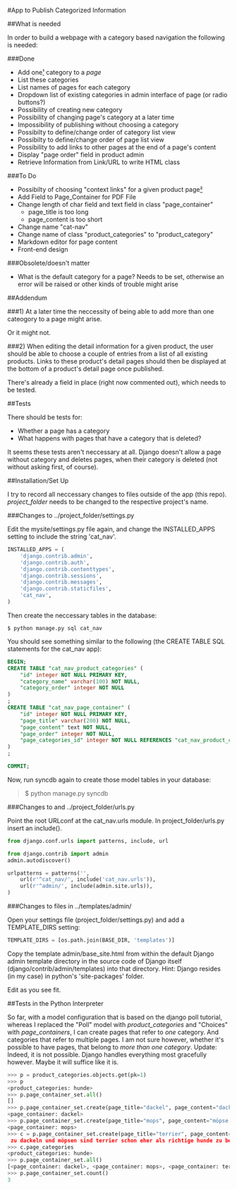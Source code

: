 #App to Publish Categorized Information

##What is needed

In order to build a webpage with a category based navigation the following is needed:

###Done

* Add one[&sup1;](#1) category to a _page_
* List these categories
* List names of pages for each category
* Dropdown list of existing categories in admin interface of page (or radio buttons?)
* Possibility of creating new category
* Possibility of changing page's category at a later time
* Impossibility of publishing without choosing a category
* Possibilty to define/change order of category list view
* Possibilty to define/change order of page list view
* Possibility to add links to other pages at the end of a page's content
* Display "page order" field in product admin
* Retrieve Information from Link/URL to write HTML class

###To Do

* Possibilty of choosing "context links" for a given product page[&sup2;](#2)
* Add Field to Page_Container for PDF File
* Change length of char field and text field in class "page_container"
  * page_title is too long
  * page_content is too short
* Change name "cat-nav"
* Change name of class "product_categories" to "product_category"
* Markdown editor for page content
* Front-end design

###Obsolete/doesn't matter

* What is the default category for a page? Needs to be set, otherwise an error will be raised or other kinds of trouble might arise

##Addendum

###<a name="1"></a>1)
At a later time the neccessity of being able to add more than one cateogory to a page might arise.

Or it might not.

###<a name="2"></a>2)
When editing the detail information for a given product, the user should be able to choose a couple of entries from a list of all existing products. Links to these product's detail pages should then be displayed at the bottom of a product's detail page once published.

There's already a field in place (right now commented out), which needs to be tested.

##Tests

There should be tests for:

* Whether a page has a category
* What happens with pages that have a category that is deleted?

It seems these tests aren't neccessary at all. Django doesn't allow a page without category and deletes pages, when their category is deleted (not without asking first, of course).

##Installation/Set Up

I try to record all neccessary changes to files outside of the app (this repo). _project_folder_ needs to be changed to the respective project's name.

###Changes to ../project_folder/settings.py

Edit the mysite/settings.py file again, and change the INSTALLED_APPS setting to include the string 'cat_nav'. 

```python
INSTALLED_APPS = (
    'django.contrib.admin',
    'django.contrib.auth',
    'django.contrib.contenttypes',
    'django.contrib.sessions',
    'django.contrib.messages',
    'django.contrib.staticfiles',
    'cat_nav',
)
```

Then create the neccessary tables in the database:

`$ python manage.py sql cat_nav`

You should see something similar to the following (the CREATE TABLE SQL statements for the cat_nav app):

```sql
BEGIN;
CREATE TABLE "cat_nav_product_categories" (
    "id" integer NOT NULL PRIMARY KEY,
    "category_name" varchar(100) NOT NULL,
    "category_order" integer NOT NULL
)
;
CREATE TABLE "cat_nav_page_container" (
    "id" integer NOT NULL PRIMARY KEY,
    "page_title" varchar(200) NOT NULL,
    "page_content" text NOT NULL,
    "page_order" integer NOT NULL,
    "page_categories_id" integer NOT NULL REFERENCES "cat_nav_product_categories" ("id")
)
;

COMMIT;
```

Now, run syncdb again to create those model tables in your database:

> $ python manage.py syncdb

###Changes to and ../project_folder/urls.py

Point the root URLconf at the cat_nav.urls module. In project_folder/urls.py insert an include().

```python
from django.conf.urls import patterns, include, url

from django.contrib import admin
admin.autodiscover()

urlpatterns = patterns('',
    url(r'^cat_nav/', include('cat_nav.urls')),
    url(r'^admin/', include(admin.site.urls)),
)
```


###Changes to files in ../templates/admin/

Open your settings file (project_folder/settings.py) and add a TEMPLATE_DIRS setting:

```python
TEMPLATE_DIRS = [os.path.join(BASE_DIR, 'templates')]
```

Copy the template admin/base_site.html from within the default Django admin template directory in the source code of Django itself (django/contrib/admin/templates) into that directory.
Hint: Django resides (in my case) in python's 'site-packages' folder.

Edit as you see fit.

##Tests in the Python Interpreter

So far, with a model configuration that is based on the django poll tutorial, whereas I replaced the "Poll" model with _product_categories_ and "Choices" with _page_containers_, I can create pages that refer to _one_ category. And categories that refer to multiple pages. I am not sure however, whether it's possible to have pages, that belong to _more than one category_.
Update: Indeed, it is not possible. Django handles everything most gracefully however. Maybe it will suffice like it is.

```python
>>> p = product_categories.objects.get(pk=1)
>>> p
<product_categories: hunde>
>>> p.page_container_set.all()
[]
>>> p.page_container_set.create(page_title="dackel", page_content="dackel sind klein und lang.")
<page_container: dackel>
>>> p.page_container_set.create(page_title="mops", page_content="möpse sind klein, kurz und haben eine flache schnauze.")
<page_container: mops>
>>> c = p.page_container_set.create(page_title="terrier", page_content="im gegensatz
 zu dackeln und möpsen sind terrier schon eher als richtige hunde zu bezeichnen.")
>>> c.page_categories
<product_categories: hunde>
>>> p.page_container_set.all()
[<page_container: dackel>, <page_container: mops>, <page_container: terrier>]
>>> p.page_container_set.count()
3
```
